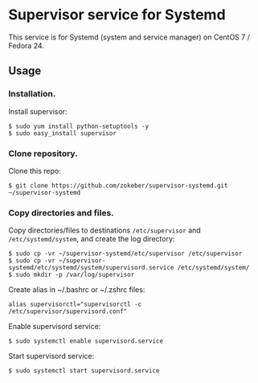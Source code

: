 # Supervisor service for Systemd #

This service is for  Systemd (system and service manager) on CentOS 7 / Fedora 24.

## Usage ##

### Installation. ####

Install supervisor:

```
$ sudo yum install python-setuptools -y
$ sudo easy_install supervisor
```

### Clone repository. ###

Clone this repo:

```
$ git clone https://github.com/zokeber/supervisor-systemd.git ~/supervisor-systemd
```

### Copy directories and files. ###

Copy directories/files to destinations ```/etc/supervisor``` and ```/etc/systemd/system```, and create the log directory:

```
$ sudo cp -vr ~/supervisor-systemd/etc/supervisor /etc/supervisor
$ sudo cp -vr ~/supervisor-systemd/etc/systemd/system/supervisord.service /etc/systemd/system/
$ sudo mkdir -p /var/log/supervisor
```

Create alias in ~/.bashrc or ~/.zshrc files:

```
alias supervisorctl="supervisorctl -c /etc/supervisor/supervisord.conf"
```

Enable supervisord service:

```
$ sudo systemctl enable supervisord.service
```

Start supervisord service:

```
$ sudo systemctl start supervisord.service
```

